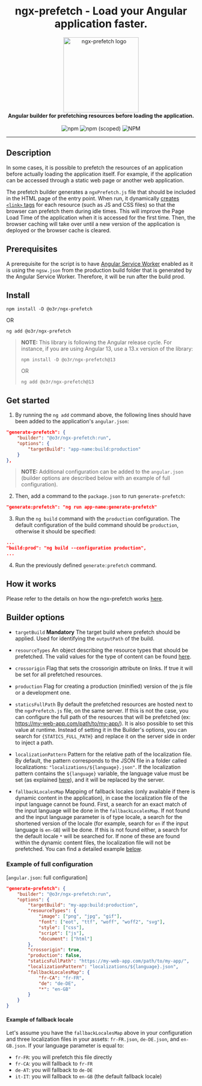
<h1 align="center">ngx-prefetch - Load your Angular application faster.</h1>

<p align="center">
  <img src="https://user-images.githubusercontent.com/86055112/211430605-733e1e4b-e439-4c68-9256-f9f11f6785a2.png" alt="ngx-prefetch logo" width="200px" height="200px"/>
  <br>
  <b>Angular builder for prefetching resources before loading the application.</b>
  <br><br>
  <img alt="npm" src="https://img.shields.io/npm/dw/@o3r/ngx-prefetch?color=red">
  <img alt="npm (scoped)" src="https://img.shields.io/npm/v/@o3r/ngx-prefetch?color=8B8000">
  <img alt="NPM" src="https://img.shields.io/npm/l/@o3r/ngx-prefetch?color=blue">
</p>

<hr>

## Description
In some cases, it is possible to prefetch the resources of an application before actually loading the application itself. For example, if the application can be accessed through a static web page or another web application.

The prefetch builder generates a `ngxPrefetch.js` file that should be included in the HTML page of the entry point. When run, it dynamically [creates `<link>` tags](https://developer.mozilla.org/en-US/docs/Web/HTTP/Link_prefetching_FAQ) for each resource (such as JS and CSS files) so that the browser can prefetch them during idle times. This will improve the Page Load Time of the application when it is accessed for the first time. Then, the browser caching will take over until a new version of the application is deployed or the browser cache is cleared.

## Prerequisites
A prerequisite for the script is to have [Angular Service Worker](https://angular.io/guide/service-worker-intro) enabled as it is using the `ngsw.json` from the production build  folder that is generated by the Angular Service Worker. Therefore, it will be run after the build prod.

## Install

```shell
npm install -D @o3r/ngx-prefetch
```
OR
```shell
ng add @o3r/ngx-prefetch
```
> **NOTE:** This library is following the Angular release cycle. For instance, if you are using Angular 13, use a 13.x version of the library:
>
> ```shell
> npm install -D @o3r/ngx-prefetch@13
> ```
> OR 
> ```shell
> ng add @o3r/ngx-prefetch@13
> ```

## Get started

1. By running the `ng add` command above, the following lines should have been added to the application's `angular.json`:

```json
"generate-prefetch": {
    "builder": "@o3r/ngx-prefetch:run",
    "options": {
        "targetBuild": "app-name:build:production"
    }
},
```

> **NOTE:** Additional configuration can be added to the `angular.json` (builder options are described below with an example of full configuration).

2. Then, add a command to the `package.json` to run `generate-prefetch`:

```json
"generate:prefetch": "ng run app-name:generate-prefetch"
```

3. Run the `ng build` command with the `production` configuration. 
The default configuration of the build command should be `production`, otherwise it should be specified: 

```json
...
"build:prod": "ng build --configuration production",
...
```

4. Run the previously defined `generate:prefetch` command.

## How it works

Please refer to the details on how the ngx-prefetch works [here](docs/HOW_IT_WORKS.md).

## Builder options
  - `targetBuild` **Mandatory** The target build where prefetch should be applied. Used for identifying the `outputPath` of the build.

  - `resourceTypes` An object describing the resource types that should be prefetched. The valid values for the type of content can be found [here](https://developer.mozilla.org/en-US/docs/Web/HTML/Element/link#attributes).

  - `crossorigin` Flag that sets the crossorigin attribute on links. If true it will be set for all prefetched resources.

  - `production` Flag for creating a production (minified) version of the js file or a development one.

  - `staticsFullPath` By default the prefetched resources are hosted next to the `ngxPrefetch.js` file, on the same server. 
  If this is not the case, you can configure the full path of the resources that will be prefetched (ex: https://my-web-app.com/path/to/my-app/). 
  It is also possible to set this value at runtime. Instead of setting it in the Builder's options, you can search for `{STATICS_FULL_PATH}` and replace it on the server side in order to inject a path.

  - `localizationPattern` Pattern for the relative path of the localization file. By default, the pattern corresponds to the JSON file in a folder called localizations: `"localizations/${language}.json"`. 
  If the localization pattern contains the `${language}` variable, the language value must be set (as explained [here](docs/HOW_IT_WORKS.md#localization)), and it will be replaced by the server.
  
  - `fallbackLocalesMap` Mapping of fallback locales (only available if there is dynamic content in the application), in case the localization file of the input language cannot be found. 
  First, a search for an exact match of the input language will be done in the `fallbackLocalesMap`. If not found and the input language parameter is of type locale,
  a search for the shortened version of the locale (for example, search for `en` if the input language is `en-GB`) will be done. If this is not found either, a search
  for the default locale `*` will be searched for. If none of these are found within the dynamic content files, the localization file will not be prefetched.
  You can find a detailed example [below](README.md#example-of-fallback-locale).

### Example of full configuration

[`angular.json`: full configuration]

```json
"generate-prefetch": {
    "builder": "@o3r/ngx-prefetch:run",
    "options": {
        "targetBuild": "my-app:build:production",
        "resourceTypes": {
            "image": ["png", "jpg", "gif"],
            "font": ["eot", "ttf", "woff", "woff2", "svg"],
            "style": ["css"],
            "script": ["js"],
            "document": ["html"]
        },
        "crossorigin": true,
        "production": false,
        "staticsFullPath": "https://my-web-app.com/path/to/my-app/",
        "localizationPattern": "localizations/${language}.json",
        "fallbackLocalesMap": {
            "fr-CA": "fr-FR",
            "de": "de-DE",
            "*": "en-GB"
        }
    }
}
```

#### Example of fallback locale

Let's assume you have the `fallbackLocalesMap` above in your configuration and three localization files in your assets: `fr-FR.json`, `de-DE.json`, and `en-GB.json`.
If your language parameter is equal to:
- `fr-FR`: you will prefetch this file directly
- `fr-CA`: you will fallback to `fr-FR`
- `de-AT`: you will fallback to `de-DE`
- `it-IT`: you will fallback to `en-GB` (the default fallback locale)
